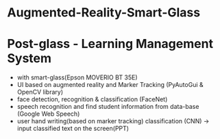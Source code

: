 # Augmented-Reality-Smart-Glass 
# Post-glass - Learning Management System

- with smart-glass(Epson MOVERIO BT 35E)
- UI based on augmented reality and Marker Tracking (PyAutoGui & OpenCV library)
- face detection, recognition & classification (FaceNet) 
- speech recognition and find student information from data-base (Google Web Speech)
- user hand writing(based on marker tracking) classification (CNN) -> input classified text on the screen(PPT)
